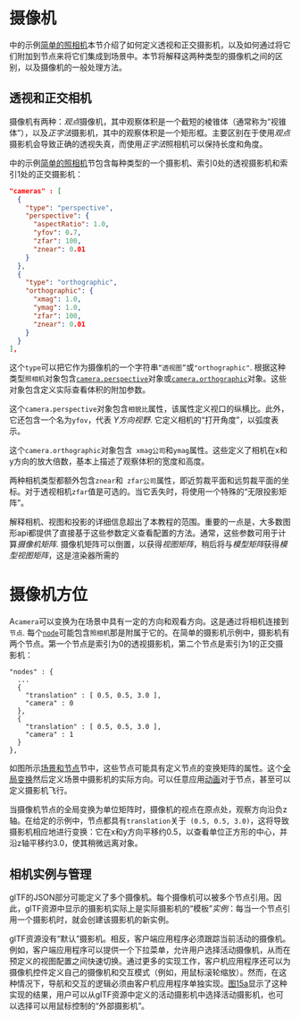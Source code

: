 # 摄像机

中的示例[简单的照相机](https://github.com/KhronosGroup/glTF-Tutorials/blob/master/gltfTutorial/gltfTutorial_017_SimpleCameras.md)本节介绍了如何定义透视和正交摄影机，以及如何通过将它们附加到节点来将它们集成到场景中。本节将解释这两种类型的摄像机之间的区别，以及摄像机的一般处理方法。

## 透视和正交相机

摄像机有两种：*观点*摄像机，其中观察体积是一个截短的棱锥体（通常称为“视锥体”），以及*正字法*摄影机，其中的观察体积是一个矩形框。主要区别在于使用*观点*摄影机会导致正确的透视失真，而使用*正字法*照相机可以保持长度和角度。

中的示例[简单的照相机](https://github.com/KhronosGroup/glTF-Tutorials/blob/master/gltfTutorial/gltfTutorial_015_SimpleCameras.md)节包含每种类型的一个摄影机、索引0处的透视摄影机和索引1处的正交摄影机：

```json
"cameras" : [
  {
    "type": "perspective",
    "perspective": {
      "aspectRatio": 1.0,
      "yfov": 0.7,
      "zfar": 100,
      "znear": 0.01
    }
  },
  {
    "type": "orthographic",
    "orthographic": {
      "xmag": 1.0,
      "ymag": 1.0,
      "zfar": 100,
      "znear": 0.01
    }
  }
],

```

这个`type`可以把它作为摄像机的一个字符串`“透视图”`或`"orthographic"`. 根据这种类型`照相机`对象包含[`camera.perspective`](https://github.com/KhronosGroup/glTF/tree/master/specification/2.0/#reference-perspective)对象或[`camera.orthographic`](https://github.com/KhronosGroup/glTF/tree/master/specification/2.0/#reference-orthographic)对象。这些对象包含定义实际查看体积的附加参数。

这个`camera.perspective`对象包含`相貌比`属性，该属性定义视口的纵横比。此外，它还包含一个名为`yfov`，代表 *Y方向视野*. 它定义相机的“打开角度”，以弧度表示。

这个`camera.orthographic`对象包含` xmag公司`和`ymag`属性。这些定义了相机在x和y方向的放大倍数，基本上描述了观察体积的宽度和高度。

两种相机类型都额外包含`znear`和` zfar公司`属性，即近剪裁平面和远剪裁平面的坐标。对于透视相机`zfar`值是可选的。当它丢失时，将使用一个特殊的“无限投影矩阵”。

解释相机、视图和投影的详细信息超出了本教程的范围。重要的一点是，大多数图形api都提供了直接基于这些参数定义查看配置的方法。通常，这些参数可用于计算*摄像机矩阵*. 摄像机矩阵可以倒置，以获得*视图矩阵*，稍后将与*模型矩阵*获得*模型视图矩阵*，这是渲染器所需的

# 摄像机方位

A`camera`可以变换为在场景中具有一定的方向和观看方向。这是通过将相机连接到`节点`. 每个[`node`](https://github.com/KhronosGroup/glTF/tree/master/specification/2.0/#reference-node)可能包含`照相机`那是附属于它的。在简单的摄影机示例中，摄影机有两个节点。第一个节点是索引为0的透视摄影机，第二个节点是索引为1的正交摄影机：

```
"nodes" : {
  ...
  {
    "translation" : [ 0.5, 0.5, 3.0 ],
    "camera" : 0
  },
  {
    "translation" : [ 0.5, 0.5, 3.0 ],
    "camera" : 1
  }
},

```

如图所示[场景和节点](scene-and-nodes.md)节中，这些节点可能具有定义节点的变换矩阵的属性。这个[全局变换](scene-and-nodes.md#global-transforms-of-nodes)然后定义场景中摄影机的实际方向。可以任意应用[动画](https://github.com/KhronosGroup/glTF-Tutorials/blob/master/gltfTutorial/gltfTutorial_007_Animations.md)对于节点，甚至可以定义摄影机飞行。

当摄像机节点的全局变换为单位矩阵时，摄像机的视点在原点处，观察方向沿负z轴。在给定的示例中，节点都具有`translation`关于` (0.5, 0.5, 3.0)`，这将导致摄影机相应地进行变换：它在x和y方向平移约0.5，以查看单位正方形的中心，并沿z轴平移约3.0，使其稍微远离对象。

## 相机实例与管理

glTF的JSON部分可能定义了多个摄像机。每个摄像机可以被多个节点引用。因此，glTF资源中显示的摄影机实际上是实际摄影机的“模板”*实例*：每当一个节点引用一个摄影机时，就会创建该摄影机的新实例。

glTF资源没有“默认”摄影机。相反，客户端应用程序必须跟踪当前活动的摄像机。例如，客户端应用程序可以提供一个下拉菜单，允许用户选择活动摄像机，从而在预定义的视图配置之间快速切换。通过更多的实现工作，客户机应用程序还可以为摄像机控件定义自己的摄像机和交互模式（例如，用鼠标滚轮缩放）。然而，在这种情况下，导航和交互的逻辑必须由客户机应用程序单独实现。[图15a](https://github.com/KhronosGroup/glTF-Tutorials/blob/master/gltfTutorial/gltfTutorial_015_SimpleCameras.md#cameras-png)显示了这种实现的结果，用户可以从glTF资源中定义的活动摄影机中选择活动摄影机，也可以选择可以用鼠标控制的“外部摄影机”。